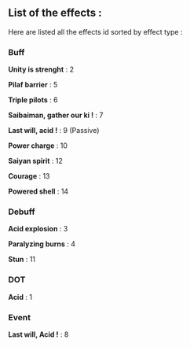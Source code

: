 ## List of the effects :

Here are listed all the effects id sorted by effect type :

### Buff

**Unity is strenght** : 2

**Pilaf barrier** : 5

**Triple pilots** : 6

**Saibaiman, gather our ki !** : 7

**Last will, acid !** : 9 (Passive)

**Power charge** : 10

**Saiyan spirit** : 12

**Courage** : 13

**Powered shell** : 14

### Debuff

**Acid explosion** : 3

**Paralyzing burns** : 4

**Stun** : 11

### DOT

**Acid** : 1

### Event

**Last will, Acid !** : 8